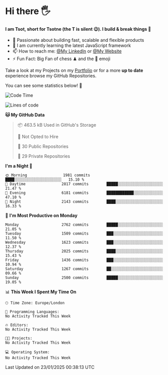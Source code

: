 # Hi there :raised_hand_with_fingers_splayed:
#### I am Tsot, short for Tsotne (the T is silent :wink:). I build & break things :space_invader:
- :telescope: Passionate about building fast, scalable and flexible products
- :seedling: I am currently learning the latest JavaScript framework 
- :mailbox: How to reach me: [@My LinkedIn](https://www.linkedin.com/in/tsotne-gvadzabia/) or [@My Website](https://tsotne.co.uk/contact)
- :zap: Fun Fact: Big Fan of chess ♟ and the 👾 emoji

Take a look at my Projects on my [Portfolio](https://tsotne.co.uk/) or for a more **up to date** experience browse my GitHub Repositories.

You can see some statistics below! :space_invader:
<!--START_SECTION:waka-->
![Code Time](http://img.shields.io/badge/Code%20Time-761%20hrs%202%20mins-blue)

![Lines of code](https://img.shields.io/badge/From%20Hello%20World%20I%27ve%20Written-7.3%20million%20lines%20of%20code-blue)

**🐱 My GitHub Data** 

> 📦 463.5 kB Used in GitHub's Storage 
 > 
> 🚫 Not Opted to Hire
 > 
> 📜 30 Public Repositories 
 > 
> 🔑 29 Private Repositories 
 > 
**I'm a Night 🦉** 

```text
🌞 Morning                1981 commits        ████░░░░░░░░░░░░░░░░░░░░░   15.10 % 
🌆 Daytime                2817 commits        █████░░░░░░░░░░░░░░░░░░░░   21.47 % 
🌃 Evening                6181 commits        ████████████░░░░░░░░░░░░░   47.10 % 
🌙 Night                  2143 commits        ████░░░░░░░░░░░░░░░░░░░░░   16.33 % 
```
📅 **I'm Most Productive on Monday** 

```text
Monday                   2762 commits        █████░░░░░░░░░░░░░░░░░░░░   21.05 % 
Tuesday                  1509 commits        ███░░░░░░░░░░░░░░░░░░░░░░   11.50 % 
Wednesday                1623 commits        ███░░░░░░░░░░░░░░░░░░░░░░   12.37 % 
Thursday                 2025 commits        ████░░░░░░░░░░░░░░░░░░░░░   15.43 % 
Friday                   1436 commits        ███░░░░░░░░░░░░░░░░░░░░░░   10.94 % 
Saturday                 1267 commits        ██░░░░░░░░░░░░░░░░░░░░░░░   09.66 % 
Sunday                   2500 commits        █████░░░░░░░░░░░░░░░░░░░░   19.05 % 
```


📊 **This Week I Spent My Time On** 

```text
🕑︎ Time Zone: Europe/London

💬 Programming Languages: 
No Activity Tracked This Week

🔥 Editors: 
No Activity Tracked This Week

🐱‍💻 Projects: 
No Activity Tracked This Week

💻 Operating System: 
No Activity Tracked This Week
```


 Last Updated on 23/01/2025 00:38:13 UTC
<!--END_SECTION:waka-->

